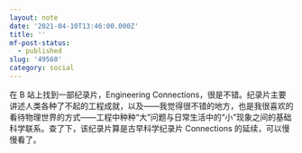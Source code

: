 ```yaml
---
layout: note
date: '2021-04-10T13:46:00.000Z'
title: ''
mf-post-status:
  - published
slug: '49560'
category: social
---
```

在 B 站上找到一部纪录片，Engineering Connections，很是不错。纪录片主要讲述人类各种了不起的工程成就，以及——我觉得很不错的地方，也是我很喜欢的看待物理世界的方式——工程中种种“大”问题与日常生活中的“小”现象之间的基础科学联系。查了下，该纪录片算是古早科学纪录片 Connections 的延续，可以慢慢看了。
